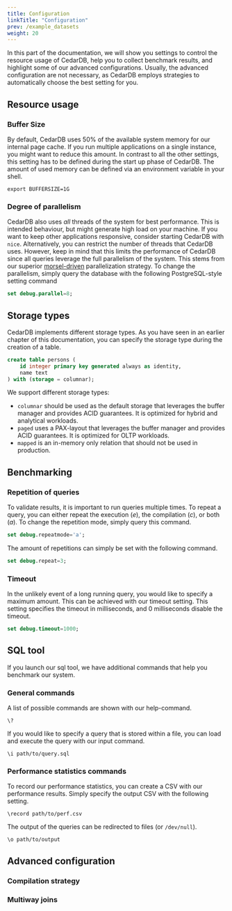 ```yaml
---
title: Configuration
linkTitle: "Configuration"
prev: /example_datasets
weight: 20
---
```


In this part of the documentation, we will show you settings to control the resource usage of CedarDB, help you to collect benchmark results, and highlight some of our advanced configurations.
Usually, the advanced configuration are not necessary, as CedarDB employs strategies to automatically choose the best setting for you.


## Resource usage

### Buffer Size

By default, CedarDB uses 50% of the available system memory for our internal page cache.
If you run multiple applications on a single instance, you might want to reduce this amount.
In contrast to all the other settings, this setting has to be defined during the start up phase of CedarDB.
The amount of used memory can be defined via an environment variable in your shell.

```shell
export BUFFERSIZE=1G
```

### Degree of parallelism

CedarDB also uses *all* threads of the system for best performance.
This is intended behaviour, but might generate high load on your machine.
If you want to keep other applications responsive, consider starting CedarDB with `nice`.
Alternatively, you can restrict the number of threads that CedarDB uses.
However, keep in mind that this limits the performance of CedarDB since all queries leverage the full parallelism of the system.
This stems from our superior [morsel-driven](https://db.in.tum.de/~leis/papers/morsels.pdf) parallelization strategy.
To change the parallelism, simply query the database with the following PostgreSQL-style setting command

```sql
set debug.parallel=8;
```

## Storage types

CedarDB implements different storage types.
As you have seen in an earlier chapter of this documentation, you can specify the storage type during the creation of a table.

```sql
create table persons (
    id integer primary key generated always as identity,
    name text
) with (storage = columnar);
```

We support different storage types:
  - `columnar` should be used as the default storage that leverages the buffer manager and provides ACID guarantees. It is optimized for hybrid and analytical workloads.
  - `paged` uses a PAX-layout that leverages the buffer manager and provides ACID guarantees. It is optimized for OLTP workloads.
  - `mapped` is an in-memory only relation that should not be used in production.


## Benchmarking


### Repetition of queries

To validate results, it is important to run queries multiple times.
To repeat a query, you can either repeat the execution (*e*), the compilation (*c*), or both (*a*).
To change the repetition mode, simply query this command.

```sql
set debug.repeatmode='a';
```

The amount of repetitions can simply be set with the following command.

```sql
set debug.repeat=3;
```


### Timeout

In the unlikely event of a long running query, you would like to specify a maximum amount.
This can be achieved with our timeout setting.
This setting specifies the timeout in milliseconds, and 0 milliseconds disable the timeout.

```sql
set debug.timeout=1000;
```

## SQL tool

If you launch our sql tool, we have additional commands that help you benchmark our system.

### General commands

A list of possible commands are shown with our help-command.
```
\?
```

If you would like to specify a query that is stored within a file, you can load and execute the query with our input command.
```
\i path/to/query.sql
```


### Performance statistics commands


To record our performance statistics, you can create a CSV with our performance results.
Simply specify the output CSV with the following setting.

```
\record path/to/perf.csv
```


The output of the queries can be redirected to files (or `/dev/null`).

```
\o path/to/output
```


## Advanced configuration

### Compilation strategy

### Multiway joins


